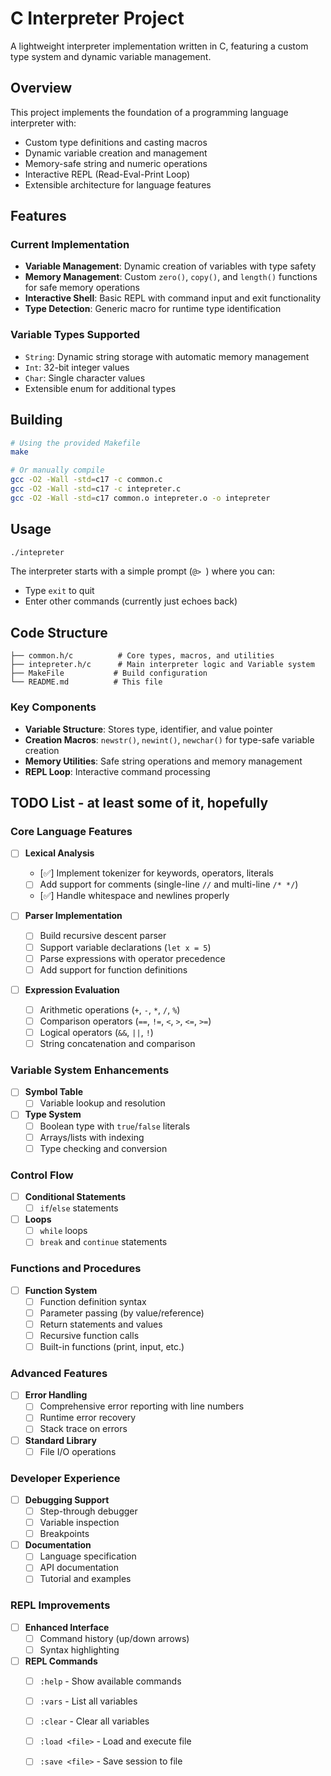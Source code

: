 # C Interpreter Project

A lightweight interpreter implementation written in C, featuring a custom type system and dynamic variable management.

## Overview

This project implements the foundation of a programming language interpreter with:
- Custom type definitions and casting macros
- Dynamic variable creation and management  
- Memory-safe string and numeric operations
- Interactive REPL (Read-Eval-Print Loop)
- Extensible architecture for language features

## Features

### Current Implementation
- **Variable Management**: Dynamic creation of variables with type safety
- **Memory Management**: Custom `zero()`, `copy()`, and `length()` functions for safe memory operations
- **Interactive Shell**: Basic REPL with command input and exit functionality
- **Type Detection**: Generic macro for runtime type identification

### Variable Types Supported
- `String`: Dynamic string storage with automatic memory management
- `Int`: 32-bit integer values  
- `Char`: Single character values
- Extensible enum for additional types

## Building

```bash
# Using the provided Makefile
make

# Or manually compile
gcc -O2 -Wall -std=c17 -c common.c
gcc -O2 -Wall -std=c17 -c intepreter.c  
gcc -O2 -Wall -std=c17 common.o intepreter.o -o intepreter
```

## Usage

```bash
./intepreter
```

The interpreter starts with a simple prompt (`@> `) where you can:
- Type `exit` to quit
- Enter other commands (currently just echoes back)

## Code Structure

```
├── common.h/c          # Core types, macros, and utilities
├── intepreter.h/c      # Main interpreter logic and Variable system
├── MakeFile           # Build configuration
└── README.md          # This file
```

### Key Components

- **Variable Structure**: Stores type, identifier, and value pointer
- **Creation Macros**: `newstr()`, `newint()`, `newchar()` for type-safe variable creation
- **Memory Utilities**: Safe string operations and memory management
- **REPL Loop**: Interactive command processing

## TODO List - at least some of it, hopefully

### Core Language Features
- [ ] **Lexical Analysis**
  - [✅] Implement tokenizer for keywords, operators, literals
  - [ ] Add support for comments (single-line `//` and multi-line `/* */`)
  - [✅] Handle whitespace and newlines properly

- [ ] **Parser Implementation**
  - [ ] Build recursive descent parser
  - [ ] Support variable declarations (`let x = 5`)
  - [ ] Parse expressions with operator precedence
  - [ ] Add support for function definitions

- [ ] **Expression Evaluation**
  - [ ] Arithmetic operations (`+`, `-`, `*`, `/`, `%`)
  - [ ] Comparison operators (`==`, `!=`, `<`, `>`, `<=`, `>=`)
  - [ ] Logical operators (`&&`, `||`, `!`)
  - [ ] String concatenation and comparison

### Variable System Enhancements
- [ ] **Symbol Table**
  - [ ] Variable lookup and resolution

- [ ] **Type System**
  - [ ] Boolean type with `true`/`false` literals
  - [ ] Arrays/lists with indexing
  - [ ] Type checking and conversion

### Control Flow
- [ ] **Conditional Statements**
  - [ ] `if`/`else` statements

- [ ] **Loops**
  - [ ] `while` loops
  - [ ] `break` and `continue` statements

### Functions and Procedures
- [ ] **Function System**
  - [ ] Function definition syntax
  - [ ] Parameter passing (by value/reference)
  - [ ] Return statements and values
  - [ ] Recursive function calls
  - [ ] Built-in functions (print, input, etc.)

### Advanced Features
- [ ] **Error Handling**
  - [ ] Comprehensive error reporting with line numbers
  - [ ] Runtime error recovery
  - [ ] Stack trace on errors

- [ ] **Standard Library**
  - [ ] File I/O operations

### Developer Experience
- [ ] **Debugging Support**
  - [ ] Step-through debugger
  - [ ] Variable inspection
  - [ ] Breakpoints

- [ ] **Documentation**
  - [ ] Language specification
  - [ ] API documentation
  - [ ] Tutorial and examples

### REPL Improvements
- [ ] **Enhanced Interface**
  - [ ] Command history (up/down arrows)
  - [ ] Syntax highlighting

- [ ] **REPL Commands**
  - [ ] `:help` - Show available commands
  - [ ] `:vars` - List all variables  
  - [ ] `:clear` - Clear all variables
  - [ ] `:load <file>` - Load and execute file
  - [ ] `:save <file>` - Save session to file

